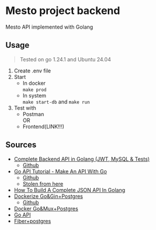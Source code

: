 # Mesto project backend

Mesto API implemented with Golang

## Usage
>
> Tested on go 1.24.1 and Ubuntu 24.04

1. Create .env file
2. Start
    - In docker\
      `make prod`
    - In system\
      `make start-db` and `make run`
3. Test with
    - Postman\
      OR
    - Frontend(LINK!!!)

## Sources

- [Complete Backend API in Golang (JWT, MySQL & Tests)](https://youtu.be/7VLmLOiQ3ck?si=xTfy9YvVPjcD8sLc)
  - [Github](https://github.com/sikozonpc/ecom.git)
- [Go API Tutorial - Make An API With Go](https://youtu.be/bj77B59nkTQ?si=XQ9tkz9qa21LHFOd)
  - [Github](https://github.com/techwithtim/Go-API-Tutorial.git)
  - [Stolen from here](https://go.dev/doc/tutorial/web-service-gin)
- [How To Build A Complete JSON API In Golang](https://youtu.be/pwZuNmAzaH8?si=fBmc8d3Bffjgt7UT)
- [Dockerize Go&Gin+Postgres](https://ramadhansalmanalfarisi8.medium.com/how-to-dockerize-your-api-with-go-postgresql-gin-docker-9a2b16548520)
  - [Github](https://github.com/ramadhanalfarisi/go-simple-dockerizing.git)
- [Docker Go&Mux+Postgres](https://dev.to/francescoxx/build-a-crud-rest-api-in-go-using-mux-postgres-docker-and-docker-compose-2a75)
- [Go API](https://habr.com/ru/companies/otus/articles/667308/)
- [Fiber+postgres](https://blog.logrocket.com/building-simple-app-go-postgresql/)
